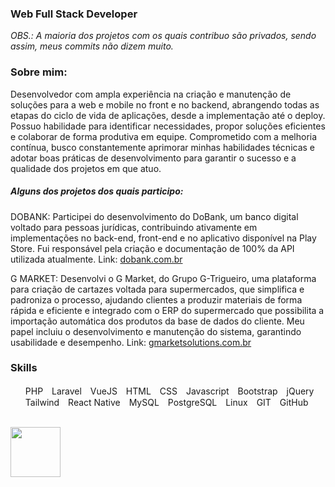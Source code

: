 <!DOCTYPE html>
<html>
<head>
    <link href="https://cdn.jsdelivr.net/npm/bootstrap@5.3.0/dist/css/bootstrap.min.css" rel="stylesheet" integrity="sha384-9ndCyUaIbzAi2FUVXJi0CjmCapSmO7SnpJef0486qhLnuZ2cdeRhO02iuK6FUUVM" crossorigin="anonymous">
    <link rel="stylesheet" href="https://cdnjs.cloudflare.com/ajax/libs/font-awesome/6.0.0-beta3/css/all.min.css">
    <style>
        .inline-list li {
            display: inline-block;
            margin-right: 10px;
            vertical-align: middle;
        }
    </style>
</head>
<body>
    <h3>Web Full Stack Developer</h3>
    <i>OBS.: A maioria dos projetos com os quais contribuo são privados, sendo assim, meus commits não dizem muito. </i>
    <br>
    <h3>Sobre mim:</h3>
    <p>
        Desenvolvedor com ampla experiência na criação e manutenção de soluções para a web e mobile no front e no backend,
        abrangendo todas as etapas do ciclo de vida de aplicações, desde a implementação até o deploy.
        Possuo habilidade para identificar necessidades, propor soluções eficientes e colaborar de forma
        produtiva em equipe. Comprometido com a melhoria contínua, busco constantemente aprimorar
        minhas habilidades técnicas e adotar boas práticas de desenvolvimento para garantir o sucesso e a
        qualidade dos projetos em que atuo.
    </p>
    <h5>Alguns dos projetos dos quais participo:</h5>
    <p>
        DOBANK:
        Participei do desenvolvimento do DoBank, um banco digital voltado para pessoas jurídicas,
        contribuindo ativamente em implementações no back-end, front-end e no aplicativo disponível na
        Play Store. Fui responsável pela criação e documentação de 100% da API utilizada atualmente.
        Link: <a href="https://dobank.com.br">dobank.com.br</a>
    </p>
    <p>
        G MARKET:
        Desenvolvi o G Market, do Grupo G-Trigueiro, uma plataforma para criação de cartazes voltada
        para supermercados, que simplifica e padroniza o processo, ajudando clientes a produzir materiais
        de forma rápida e eficiente e integrado com o ERP do supermercado que possibilita a importação
        automática dos produtos da base de dados do cliente. Meu papel incluiu o desenvolvimento e
        manutenção do sistema, garantindo usabilidade e desempenho. Link:
        <a href="https://gmarketsolutions.com.br">gmarketsolutions.com.br</a>
    </p>
    <h3>Skills</h3>
    <ul class="inline-list">
        <li><i class="fab fa-php"></i> PHP</li>
        <li><i class="fab fa-laravel"></i> Laravel</li>
        <li><i class="fab fa-vuejs"></i> VueJS</li>
        <li><i class="fab fa-html5"></i> HTML</li>
        <li><i class="fab fa-css3-alt"></i> CSS</li>
        <li><i class="fab fa-js"></i> Javascript</li>
        <li><i class="fab fa-bootstrap"></i> Bootstrap</li>
        <li><i class="fab fa-jquery"></i> jQuery</li>
        <li><i class="fab fa-tailwind"></i> Tailwind</li>
        <li><i class="fab fa-react"></i> React Native</li>
        <li><i class="fas fa-database"></i> MySQL</li>
        <li><i class="fas fa-database"></i> PostgreSQL</li>
        <li><i class="fab fa-linux"></i> Linux</li>
        <li><i class="fas fa-code-branch"></i> GIT</li>
        <li><i class="fab fa-github"></i> GitHub</li>
    </ul>
    <br>
    <a class="libutton" href="https://www.linkedin.com/in/edmilson-jarbson-9a3454125" target="_blank"><img src="https://cdn.jsdelivr.net/gh/devicons/devicon/icons/linkedin/linkedin-original-wordmark.svg" width="80"/></a>
</body>
</html>
